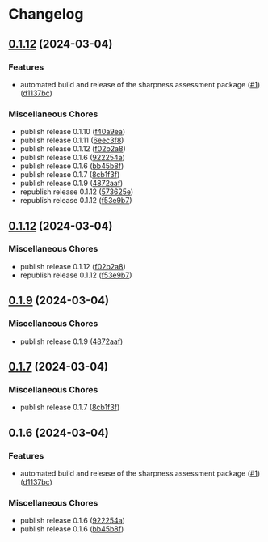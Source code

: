 # Changelog

## [0.1.12](https://github.com/photogauge/sharpness_assessment/compare/v0.1.12...v0.1.12) (2024-03-04)


### Features

* automated build and release of the sharpness assessment package ([#1](https://github.com/photogauge/sharpness_assessment/issues/1)) ([d1137bc](https://github.com/photogauge/sharpness_assessment/commit/d1137bcee81bd8518acce4abf46ea17018f94b59))


### Miscellaneous Chores

* publish release 0.1.10 ([f40a9ea](https://github.com/photogauge/sharpness_assessment/commit/f40a9eabc06fcc2480fc409c0c6a1fe6a38e4175))
* publish release 0.1.11 ([6eec3f8](https://github.com/photogauge/sharpness_assessment/commit/6eec3f8a3aaf3c05a8e6e089c7bc6c53537dba2b))
* publish release 0.1.12 ([f02b2a8](https://github.com/photogauge/sharpness_assessment/commit/f02b2a89c457376f2dd3875130b19a442ef93bf8))
* publish release 0.1.6 ([922254a](https://github.com/photogauge/sharpness_assessment/commit/922254ad86321fba59a085ddc3a5a05d7b2876d1))
* publish release 0.1.6 ([bb45b8f](https://github.com/photogauge/sharpness_assessment/commit/bb45b8fffed2f1cfde15db206d42cdca44bc8767))
* publish release 0.1.7 ([8cb1f3f](https://github.com/photogauge/sharpness_assessment/commit/8cb1f3f94fc97531b09bc771a57d4ae28066d980))
* publish release 0.1.9 ([4872aaf](https://github.com/photogauge/sharpness_assessment/commit/4872aaf5ad13d78d99f097de5d889d889df89c0d))
* republish release 0.1.12 ([573625e](https://github.com/photogauge/sharpness_assessment/commit/573625e60a4dd8ceacd4afb69482ef98030e7d6c))
* republish release 0.1.12 ([f53e9b7](https://github.com/photogauge/sharpness_assessment/commit/f53e9b71a311397f74e1979862fe2983badfc1ff))

## [0.1.12](https://github.com/photogauge/sharpness_assessment/compare/v0.1.11...v0.1.12) (2024-03-04)


### Miscellaneous Chores

* publish release 0.1.12 ([f02b2a8](https://github.com/photogauge/sharpness_assessment/commit/f02b2a89c457376f2dd3875130b19a442ef93bf8))
* republish release 0.1.12 ([f53e9b7](https://github.com/photogauge/sharpness_assessment/commit/f53e9b71a311397f74e1979862fe2983badfc1ff))

## [0.1.9](https://github.com/photogauge/sharpness_assessment/compare/v0.1.7...v0.1.9) (2024-03-04)


### Miscellaneous Chores

* publish release 0.1.9 ([4872aaf](https://github.com/photogauge/sharpness_assessment/commit/4872aaf5ad13d78d99f097de5d889d889df89c0d))

## [0.1.7](https://github.com/photogauge/sharpness_assessment/compare/v0.1.6...v0.1.7) (2024-03-04)


### Miscellaneous Chores

* publish release 0.1.7 ([8cb1f3f](https://github.com/photogauge/sharpness_assessment/commit/8cb1f3f94fc97531b09bc771a57d4ae28066d980))

## 0.1.6 (2024-03-04)


### Features

* automated build and release of the sharpness assessment package ([#1](https://github.com/photogauge/sharpness_assessment/issues/1)) ([d1137bc](https://github.com/photogauge/sharpness_assessment/commit/d1137bcee81bd8518acce4abf46ea17018f94b59))


### Miscellaneous Chores

* publish release 0.1.6 ([922254a](https://github.com/photogauge/sharpness_assessment/commit/922254ad86321fba59a085ddc3a5a05d7b2876d1))
* publish release 0.1.6 ([bb45b8f](https://github.com/photogauge/sharpness_assessment/commit/bb45b8fffed2f1cfde15db206d42cdca44bc8767))
